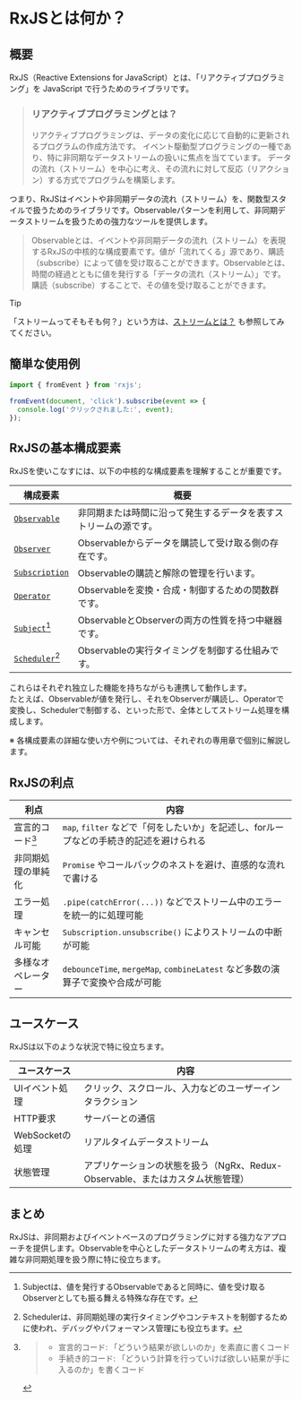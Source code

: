 # RxJSとは何か？

## 概要
RxJS（Reactive Extensions for JavaScript）とは、「リアクティブプログラミング」を JavaScript で行うためのライブラリです。

> ### リアクティブプログラミングとは？
> リアクティブプログラミングは、データの変化に応じて自動的に更新されるプログラムの作成方法です。
> イベント駆動型プログラミングの一種であり、特に非同期なデータストリームの扱いに焦点を当てています。 データの流れ（ストリーム）を中心に考え、その流れに対して反応（リアクション）する方式でプログラムを構築します。

つまり、RxJSはイベントや非同期データの流れ（ストリーム）を、関数型スタイルで扱うためのライブラリです。Observableパターンを利用して、非同期データストリームを扱うための強力なツールを提供します。

> Observableとは、イベントや非同期データの流れ（ストリーム）を表現するRxJSの中核的な構成要素です。値が「流れてくる」源であり、購読（subscribe）によって値を受け取ることができます。Observableとは、時間の経過とともに値を発行する「データの流れ（ストリーム）」です。購読（subscribe）することで、その値を受け取ることができます。


> [!TIP]
> 「ストリームってそもそも何？」という方は、[ストリームとは？](/guide/basics/what-is-a-stream) も参照してみてください。


## 簡単な使用例

```ts
import { fromEvent } from 'rxjs';

fromEvent(document, 'click').subscribe(event => {
  console.log('クリックされました:', event);
});
```

## RxJSの基本構成要素

RxJSを使いこなすには、以下の中核的な構成要素を理解することが重要です。

| 構成要素 | 概要 |
|------|------|
| [`Observable`](../observables/what-is-observable.md) | 非同期または時間に沿って発生するデータを表すストリームの源です。 |
| [`Observer`](../observables/observable-lifecycle.md#2-observerオブザーバー)| Observableからデータを購読して受け取る側の存在です。 |
| [`Subscription`](../observables/observable-lifecycle.md#3-subscriptionサブスクリプション) | Observableの購読と解除の管理を行います。 |
| [`Operator`](../operators/index.md) | Observableを変換・合成・制御するための関数群です。 |
| [`Subject`](../subjects/what-is-subject.md)[^1] | ObservableとObserverの両方の性質を持つ中継器です。 |
| [`Scheduler`](../schedulers/)[^2]| Observableの実行タイミングを制御する仕組みです。 |

これらはそれぞれ独立した機能を持ちながらも連携して動作します。  
たとえば、Observableが値を発行し、それをObserverが購読し、Operatorで変換し、Schedulerで制御する、といった形で、全体としてストリーム処理を構成します。

※ 各構成要素の詳細な使い方や例については、それぞれの専用章で個別に解説します。

[^1]: Subjectは、値を発行するObservableであると同時に、値を受け取るObserverとしても振る舞える特殊な存在です。
[^2]: Schedulerは、非同期処理の実行タイミングやコンテキストを制御するために使われ、デバッグやパフォーマンス管理にも役立ちます。

## RxJSの利点

| 利点 | 内容 |
|---|---|
| 宣言的コード[^3] | `map`, `filter` などで「何をしたいか」を記述し、forループなどの手続き的記述を避けられる |
| 非同期処理の単純化 | `Promise` やコールバックのネストを避け、直感的な流れで書ける |
| エラー処理 | `.pipe(catchError(...))` などでストリーム中のエラーを統一的に処理可能 |
| キャンセル可能 | `Subscription.unsubscribe()` によりストリームの中断が可能 |
| 多様なオペレーター | `debounceTime`, `mergeMap`, `combineLatest` など多数の演算子で変換や合成が可能 |

[^3]: > - 宣言的コード: 「どういう結果が欲しいのか」を素直に書くコード  
      > - 手続き的コード: 「どういう計算を行っていけば欲しい結果が手に入るのか」を書くコード


## ユースケース

RxJSは以下のような状況で特に役立ちます。

|ユースケース|内容|
|---|---|
|UIイベント処理|クリック、スクロール、入力などのユーザーインタラクション|
|HTTP要求|サーバーとの通信|
|WebSocketの処理|リアルタイムデータストリーム|
|状態管理|アプリケーションの状態を扱う（NgRx、Redux-Observable、またはカスタム状態管理）|

## まとめ

RxJSは、非同期およびイベントベースのプログラミングに対する強力なアプローチを提供します。Observableを中心としたデータストリームの考え方は、複雑な非同期処理を扱う際に特に役立ちます。
